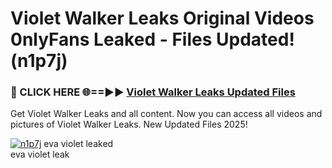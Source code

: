 # Violet Walker Leaks Original Videos 0nlyFans Leaked - Files Updated! (n1p7j)

<h3>🔴 CLICK HERE 🌐==►► <a href="https://tinyurl.com/ms9xzufz" rel="nofollow">Violet Walker Leaks Updated Files</a></h3>

Get Violet Walker Leaks and all content. Now you can access all videos and pictures of Violet Walker Leaks. New Updated Files 2025!

[![n1p7j](https://i.imgur.com/PQ7UWWw.gif)](https://tinyurl.com/ms9xzufz)
eva violet leaked<br>
eva violet leak